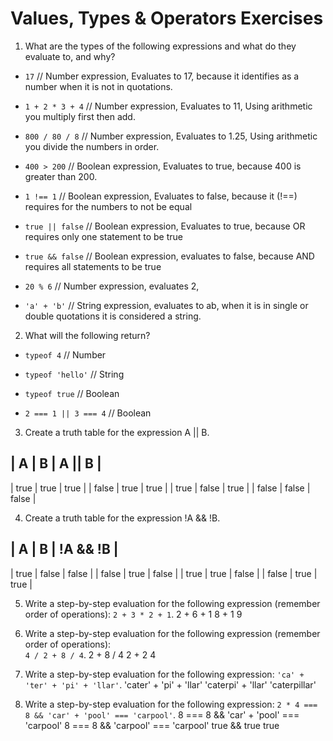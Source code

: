 # Values, Types & Operators Exercises

1. What are the types of the following expressions and what do they evaluate to, and why?
* `17` // Number expression, Evaluates to 17, because it identifies as a number when it is not in quotations.

* `1 + 2 * 3 + 4` // Number expression, Evaluates to 11, Using arithmetic you multiply first then add.

* `800 / 80 / 8` // Number expression, Evaluates to 1.25, Using arithmetic you divide the numbers in order.

* `400 > 200` // Boolean expression, Evaluates to true, because 400 is greater than 200.

* `1 !== 1` // Boolean expression, Evaluates to false, because it (!==) requires for the numbers to not be equal

* `true || false` // Boolean expression, Evaluates to true, because OR requires only one statement to be true

* `true && false` // Boolean expression, evaluates to false, because AND requires all statements to be true

* `20 % 6` // Number expression, evaluates 2,

* `'a' + 'b'` // String expression, evaluates to ab, when it is in single or double quotations it is considered a string.

2. What will the following return?
* `typeof 4` // Number

*  `typeof 'hello'` // String

*  `typeof true` // Boolean

* `2 === 1 || 3 === 4` // Boolean



3. Create a truth table for the expression A || B.


|   A   |   B   | A || B |
--------------------------
| true  | true  | true  |
| false | true  | true  |
| true  | false | true  |
| false | false | false |



4. Create a truth table for the expression !A && !B.


|   A   |   B   | !A && !B |
-----------------------------
| true  | false |  false   |
| false | true  |  false   |
| true  | true  |  false   |
| false | true  |   true   |


5. Write a step-by-step evaluation for the following expression (remember order of operations):
             `2 + 3 * 2 + 1`.
                  2 + 6 + 1
                      8 + 1
                          9


 6. Write a step-by-step evaluation for the following expression (remember order of operations):  
               `4 / 2 + 8 / 4`.
                    2 + 8 / 4
                        2 + 2
                            4


 7. Write a step-by-step evaluation for the following expression:
     `'ca' + 'ter' + 'pi' + 'llar'`.
           'cater' + 'pi' + 'llar'
                'caterpi' + 'llar'
                     'caterpillar'


 8. Write a step-by-step evaluation for the following expression:
     `2 * 4 === 8 && 'car' + 'pool' === 'carpool'`.
          8 === 8 && 'car' + 'pool' === 'carpool'
               8 === 8 && 'carpool' === 'carpool'
                                    true && true
                                            true

